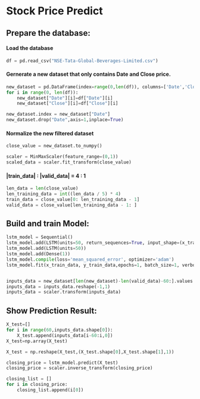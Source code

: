 # Stock Price Predict

## Prepare the database:

#### Load the database
```Python
df = pd.read_csv("NSE-Tata-Global-Beverages-Limited.csv")
```

#### Gernerate a new dataset that only contains Date and Close price.
```Python
new_dataset = pd.DataFrame(index=range(0,len(df)), columns=['Date','Close'])
for i in range(0, len(df)):
    new_dataset["Date"][i]=df["Date"][i]
    new_dataset["Close"][i]=df["Close"][i]

new_dataset.index = new_dataset["Date"]
new_dataset.drop("Date",axis=1,inplace=True)
```

#### Normalize the new filtered dataset

```Python
close_value = new_dataset.to_numpy()

scaler = MinMaxScaler(feature_range=(0,1))
scaled_data = scaler.fit_transform(close_value)
```

#### |train_data| : |valid_data| = 4 : 1

```Python
len_data = len(close_value)
len_training_data = int((len_data / 5) * 4)
train_data = close_value[0: len_training_data - 1]
valid_data = close_value[len_training_data - 1: ]
```

## Build and train Model:

```Python
lstm_model = Sequential()
lstm_model.add(LSTM(units=50, return_sequences=True, input_shape=(x_train_data.shape[1],1)))
lstm_model.add(LSTM(units=50))
lstm_model.add(Dense(1))
lstm_model.compile(loss='mean_squared_error', optimizer='adam')
lstm_model.fit(x_train_data, y_train_data,epochs=1, batch_size=1, verbose=2)


inputs_data = new_dataset[len(new_dataset)-len(valid_data)-60:].values
inputs_data = inputs_data.reshape(-1,1)
inputs_data = scaler.transform(inputs_data)
```

## Show Prediction Result:
```Python
X_test=[]
for i in range(60,inputs_data.shape[0]):
    X_test.append(inputs_data[i-60:i,0])
X_test=np.array(X_test)

X_test = np.reshape(X_test,(X_test.shape[0],X_test.shape[1],1))

closing_price = lstm_model.predict(X_test)
closing_price = scaler.inverse_transform(closing_price)

closing_list = []
for i in closing_price:
    closing_list.append(i[0])
```

